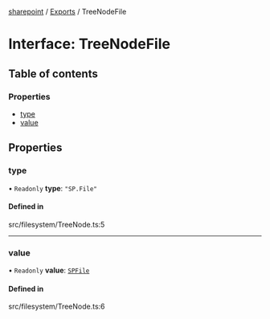 [sharepoint](../README.md) / [Exports](../modules.md) / TreeNodeFile

# Interface: TreeNodeFile

## Table of contents

### Properties

- [type](TreeNodeFile.md#type)
- [value](TreeNodeFile.md#value)

## Properties

### type

• `Readonly` **type**: ``"SP.File"``

#### Defined in

src/filesystem/TreeNode.ts:5

___

### value

• `Readonly` **value**: [`SPFile`](../classes/SPFile.md)

#### Defined in

src/filesystem/TreeNode.ts:6
